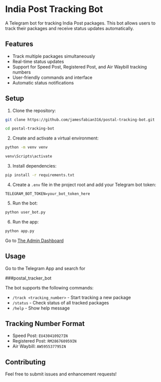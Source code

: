 # India Post Tracking Bot

A Telegram bot for tracking India Post packages. This bot allows users to track their packages and receive status updates automatically.

## Features

- Track multiple packages simultaneously
- Real-time status updates
- Support for Speed Post, Registered Post, and Air Waybill tracking numbers
- User-friendly commands and interface
- Automatic status notifications

## Setup

1. Clone the repository:

```bash
git clone https://github.com/jamesfabian316/postal-tracking-bot.git
```
```bash
cd postal-tracking-bot
```

2. Create and activate a virtual environment:

```bash
python -m venv venv
```
```bash
venv\Scripts\activate
```

3. Install dependencies:

```bash
pip install -r requirements.txt
```

4. Create a `.env` file in the project root and add your Telegram bot token:

```
TELEGRAM_BOT_TOKEN=your_bot_token_here
```

5. Run the bot:

```bash
python user_bot.py
```
6. Run the app:

```bash
python app.py
```

Go to [The Admin Dashboard](http://localhost:5000/)

## Usage

Go to the Telegram App and search for

###postal_tracker_bot

The bot supports the following commands:

- `/track <tracking_number>` - Start tracking a new package
- `/status` - Check status of all tracked packages
- `/help` - Show help message

## Tracking Number Format

- Speed Post: `EU430410927IN`
- Registered Post: `RM286760959IN`
- Air Waybill: `AW595537795IN`

## Contributing

Feel free to submit issues and enhancement requests!
